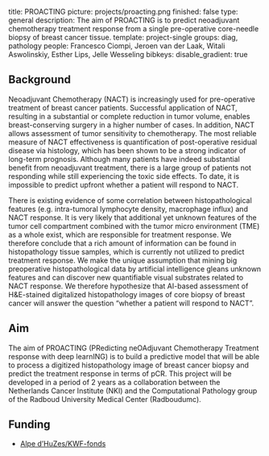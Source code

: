 title: PROACTING
picture: projects/proacting.png
finished: false
type: general
description: The aim of PROACTING is to predict neoadjuvant chemotherapy treatment response from a single pre-operative core-needle biopsy of breast cancer tissue.
template: project-single
groups: diag, pathology
people: Francesco Ciompi, Jeroen van der Laak, Witali Aswolinskiy, Esther Lips, Jelle Wesseling
bibkeys:
disable_gradient: true

## Background
Neoadjuvant Chemotherapy (NACT) is increasingly used for pre-operative treatment of breast cancer patients. Successful application of NACT, resulting in a substantial or complete reduction in tumor volume, enables breast-conserving surgery in a higher number of cases. In addition, NACT allows assessment of tumor sensitivity to chemotherapy. The most reliable measure of NACT effectiveness is quantification of post-operative residual disease via histology, which has been shown to be a strong indicator of long-term prognosis. Although many patients have indeed substantial benefit from neoadjuvant treatment, there is a large group of patients not responding while still experiencing the toxic side effects. To date, it is impossible to predict upfront whether a patient will respond to NACT.

There is existing evidence of some correlation between histopathological features (e.g. intra-tumoral lymphocyte density, macrophage influx) and NACT response. It is very likely that additional yet unknown features of the tumor cell compartment combined with the tumor micro environment (TME) as a whole exist, which are responsible for treatment response. We therefore conclude that a rich amount of information can be found in histopathology tissue samples, which is currently not utilized to predict treatment response. We make the unique assumption that mining big preoperative histopathological data by artificial intelligence gleans unknown features and can discover new quantifiable visual substrates related to NACT response. We therefore hypothesize that AI-based assessment of H&E-stained digitalized histopathology images of core biopsy of breast cancer will answer the question “whether a patient will respond to NACT”.

## Aim
The aim of PROACTING (PRedicting neOAdjuvant Chemotherapy Treatment response with deep learnING) is to build a predictive model that will be able to process a digitized histopathology image of breast cancer biopsy and predict the treatment response in terms of pCR.
This project will be developed in a period of 2 years as a collaboration between the Netherlands Cancer Institute (NKI) and the Computational Pathology group of the Radboud University Medical Center (Radboudumc).


## Funding
- [Alpe d’HuZes/KWF-fonds](https://www.kwf.nl/help-jij-ons/fietsen/alpe-dhuzes/unieke-kansen)

